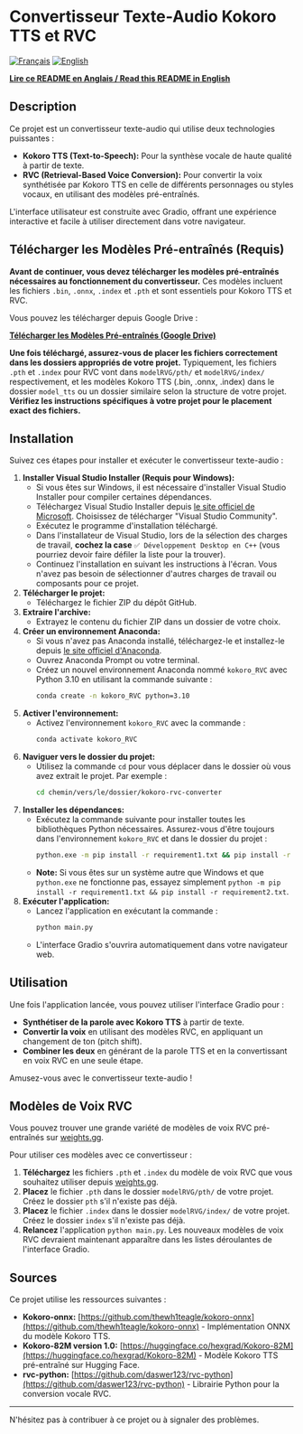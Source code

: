 # Convertisseur Texte-Audio Kokoro TTS et RVC

[![Français](https://img.shields.io/badge/Langue-Français-blue.svg)](./README.md)
[![English](https://img.shields.io/badge/Language-English-green.svg)](./README_EN.md)

[**Lire ce README en Anglais / Read this README in English**](./README_EN.md)

## Description

Ce projet est un convertisseur texte-audio qui utilise deux technologies puissantes :

*   **Kokoro TTS (Text-to-Speech):**  Pour la synthèse vocale de haute qualité à partir de texte.
*   **RVC (Retrieval-Based Voice Conversion):**  Pour convertir la voix synthétisée par Kokoro TTS en celle de différents personnages ou styles vocaux, en utilisant des modèles pré-entraînés.

L'interface utilisateur est construite avec Gradio, offrant une expérience interactive et facile à utiliser directement dans votre navigateur.

## Télécharger les Modèles Pré-entraînés (Requis)

**Avant de continuer, vous devez télécharger les modèles pré-entraînés nécessaires au fonctionnement du convertisseur.**  Ces modèles incluent les fichiers `.bin`, `.onnx`, `.index` et `.pth` et sont essentiels pour Kokoro TTS et RVC.

Vous pouvez les télécharger depuis Google Drive :

[**Télécharger les Modèles Pré-entraînés (Google Drive)**](https://drive.google.com/drive/folders/1G6O0FgyFdwVjn3rMoJZRbg6gC1OrkaI9?usp=sharing)

**Une fois téléchargé, assurez-vous de placer les fichiers correctement dans les dossiers appropriés de votre projet.**  Typiquement, les fichiers `.pth` et `.index` pour RVC vont dans `modelRVG/pth/` et `modelRVG/index/` respectivement, et les modèles Kokoro TTS (.bin, .onnx, .index) dans le dossier `model_tts` ou un dossier similaire selon la structure de votre projet.  **Vérifiez les instructions spécifiques à votre projet pour le placement exact des fichiers.**

## Installation

Suivez ces étapes pour installer et exécuter le convertisseur texte-audio :

1.  **Installer Visual Studio Installer (Requis pour Windows):**
    *   Si vous êtes sur Windows, il est nécessaire d'installer Visual Studio Installer pour compiler certaines dépendances.
    *   Téléchargez Visual Studio Installer depuis [le site officiel de Microsoft](https://visualstudio.microsoft.com/fr/downloads/).  Choisissez de télécharger "Visual Studio Community".
    *   Exécutez le programme d'installation téléchargé.
    *   Dans l'installateur de Visual Studio, lors de la sélection des charges de travail, **cochez la case**  `✅ Développement Desktop en C++` (vous pourriez devoir faire défiler la liste pour la trouver).
    *   Continuez l'installation en suivant les instructions à l'écran.  Vous n'avez pas besoin de sélectionner d'autres charges de travail ou composants pour ce projet.
2.  **Télécharger le projet:**
    *   Téléchargez le fichier ZIP du dépôt GitHub.
3.  **Extraire l'archive:**
    *   Extrayez le contenu du fichier ZIP dans un dossier de votre choix.
4.  **Créer un environnement Anaconda:**
    *   Si vous n'avez pas Anaconda installé, téléchargez-le et installez-le depuis [le site officiel d'Anaconda](https://www.anaconda.com/products/distribution).
    *   Ouvrez Anaconda Prompt ou votre terminal.
    *   Créez un nouvel environnement Anaconda nommé `kokoro_RVC` avec Python 3.10 en utilisant la commande suivante :
        ```bash
        conda create -n kokoro_RVC python=3.10
        ```
5.  **Activer l'environnement:**
    *   Activez l'environnement `kokoro_RVC` avec la commande :
        ```bash
        conda activate kokoro_RVC
        ```
6.  **Naviguer vers le dossier du projet:**
    *   Utilisez la commande `cd` pour vous déplacer dans le dossier où vous avez extrait le projet. Par exemple :
        ```bash
        cd chemin/vers/le/dossier/kokoro-rvc-converter
        ```
7.  **Installer les dépendances:**
    *   Exécutez la commande suivante pour installer toutes les bibliothèques Python nécessaires. Assurez-vous d'être toujours dans l'environnement `kokoro_RVC` et dans le dossier du projet :
        ```bash
        python.exe -m pip install -r requirement1.txt && pip install -r requirement2.txt
        ```
    *   **Note:**  Si vous êtes sur un système autre que Windows et que `python.exe` ne fonctionne pas, essayez simplement `python -m pip install -r requirement1.txt && pip install -r requirement2.txt`.
8.  **Exécuter l'application:**
    *   Lancez l'application en exécutant la commande :
        ```bash
        python main.py
        ```
    *   L'interface Gradio s'ouvrira automatiquement dans votre navigateur web.

## Utilisation

Une fois l'application lancée, vous pouvez utiliser l'interface Gradio pour :

*   **Synthétiser de la parole avec Kokoro TTS** à partir de texte.
*   **Convertir la voix** en utilisant des modèles RVC, en appliquant un changement de ton (pitch shift).
*   **Combiner les deux** en générant de la parole TTS et en la convertissant en voix RVC en une seule étape.

Amusez-vous avec le convertisseur texte-audio !

## Modèles de Voix RVC

Vous pouvez trouver une grande variété de modèles de voix RVC pré-entraînés sur [weights.gg](https://www.weights.gg/).

Pour utiliser ces modèles avec ce convertisseur :

1.  **Téléchargez** les fichiers `.pth` et `.index` du modèle de voix RVC que vous souhaitez utiliser depuis [weights.gg](https://www.weights.gg/).
2.  **Placez** le fichier `.pth` dans le dossier `modelRVG/pth/` de votre projet. Créez le dossier `pth` s'il n'existe pas déjà.
3.  **Placez** le fichier `.index` dans le dossier `modelRVG/index/` de votre projet. Créez le dossier `index` s'il n'existe pas déjà.
4.  **Relancez** l'application `python main.py`. Les nouveaux modèles de voix RVC devraient maintenant apparaître dans les listes déroulantes de l'interface Gradio.

## Sources

Ce projet utilise les ressources suivantes :

*   **Kokoro-onnx:** [https://github.com/thewh1teagle/kokoro-onnx](https://github.com/thewh1teagle/kokoro-onnx) - Implémentation ONNX du modèle Kokoro TTS.
*   **Kokoro-82M version 1.0:** [https://huggingface.co/hexgrad/Kokoro-82M](https://huggingface.co/hexgrad/Kokoro-82M) - Modèle Kokoro TTS pré-entraîné sur Hugging Face.
*   **rvc-python:** [https://github.com/daswer123/rvc-python](https://github.com/daswer123/rvc-python) - Librairie Python pour la conversion vocale RVC.

---

N'hésitez pas à contribuer à ce projet ou à signaler des problèmes.
